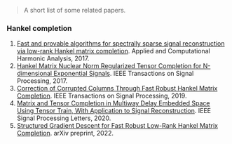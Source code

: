 > A short list of some related papers.

### Hankel completion
 1. [Fast and provable algorithms for spectrally sparse signal reconstruction via low-rank Hankel matrix completion](http://dx.doi.org/10.1016/j.acha.2017.04.004). Applied and Computational Harmonic Analysis, 2017.
 2. [Hankel Matrix Nuclear Norm Regularized Tensor Completion for N-dimensional Exponential Signals](https://doi.org/10.1109/TSP.2017.2695566). IEEE Transactions on Signal Processing, 2017. 
 3. [Correction of Corrupted Columns Through Fast Robust Hankel Matrix Completion](https://doi.org/10.1109/TSP.2019.2904021). IEEE Transactions on Signal Processing, 2019.
 4. [Matrix and Tensor Completion in Multiway Delay Embedded Space Using Tensor Train, With Application to Signal Reconstruction](https://doi.org/10.1109/LSP.2020.2990313). IEEE Signal Processing Letters, 2020.
 5. [Structured Gradient Descent for Fast Robust Low-Rank Hankel Matrix Completion](https://arxiv.org/abs/2204.03316). arXiv preprint, 2022.
